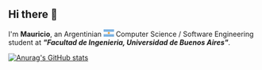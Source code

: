 ## Hi there 👋

 I'm __Mauricio__, an Argentinian <img src='png/AR@2x.png?raw=true' width='21' height='15'> Computer Science / Software Engineering student at ***"Facultad de Ingenieria, Universidad de Buenos Aires"***.

[![Anurag's GitHub stats](https://github-readme-stats.vercel.app/api?username=mdavic0)](https://github.com/anuraghazra/github-readme-stats)
